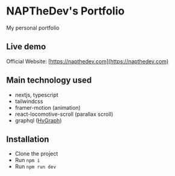 # NAPTheDev's Portfolio

My personal portfolio

## Live demo

Official Website: [https://napthedev.com](https://napthedev.com)

## Main technology used

- nextjs, typescript
- tailwindcss
- framer-motion (animation)
- react-locomotive-scroll (parallax scroll)
- graphql ([HyGraph](https://hygraph.com/))

## Installation

- Clone the project
- Run `npm i`
- Run `npm run dev`
